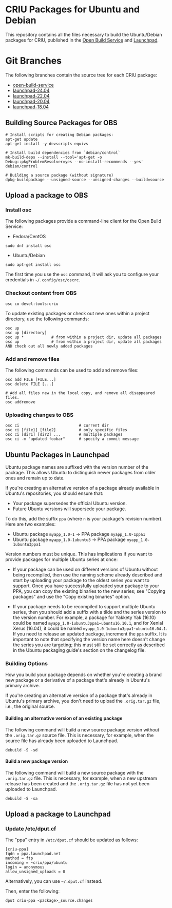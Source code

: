 # CRIU Packages for Ubuntu and Debian

This repository contains all the files necessary to build the Ubuntu/Debian packages for CRIU, published in the [Open Build Service](https://build.opensuse.org/project/show/devel:tools:criu) and [Launchpad](https://launchpad.net/~criu).

# Git Branches

The following branches contain the source tree for each CRIU package:

- [open-build-service](https://github.com/rst0git/criu-deb-packages/tree/open-build-service)
- [launchpad-24.04](https://github.com/rst0git/criu-deb-packages/tree/launchpad-24.04)
- [launchpad-22.04](https://github.com/rst0git/criu-deb-packages/tree/launchpad-22.04)
- [launchpad-20.04](https://github.com/rst0git/criu-deb-packages/tree/launchpad-20.04)
- [launchpad-18.04](https://github.com/rst0git/criu-deb-packages/tree/launchpad-18.04)

## Building Source Packages for OBS

```console
# Install scripts for creating Debian packages:
apt-get update
apt-get install -y devscripts equivs

# Install build dependencies from `debian/control`
mk-build-deps --install --tool='apt-get -o Debug::pkgProblemResolver=yes --no-install-recommends --yes' debian/control

# Building a source package (without signature)
dpkg-buildpackage --unsigned-source --unsigned-changes --build=source
```

## Upload a package to OBS

### Install osc

The following packages provide a command-line client for the Open Build Service:

- Fedora/CentOS

```console
sudo dnf install osc
```

- Ubuntu/Debian

```console
sudo apt-get install osc
```

The first time you use the `osc` command, it will ask you to configure your credentials in `~/.config/osc/oscrc`.

### Checkout content from OBS

```console
osc co devel:tools:criu
```

To update existing packages or check out new ones within a project directory, use the following commands:

```console
osc up
osc up [directory]
osc up *            # from within a project dir, update all packages
osc up              # from within a project dir, update all packages AND check out all newly added packages
```

### Add and remove files

The following commands can be used to add and remove files:

```console
osc add FILE [FILE...]
osc delete FILE [...]

# Add all files new in the local copy, and remove all disappeared files.
osc addremove
```

### Uploading changes to OBS

```console
osc ci                          # current dir
osc ci [file1] [file2]          # only specific files
osc ci [dir1] [dir2] ...        # multiple packages
osc ci -m "updated foobar"      # specify a commit message
```

## Ubuntu Packages in Launchpad

Ubuntu package names are suffixed with the version number of the package. This allows Ubuntu to distinguish newer packages from older ones and remain up to date.

If you're creating an alternative version of a package already available in Ubuntu's repositories, you should ensure that:

- Your package supersedes the official Ubuntu version.
- Future Ubuntu versions will supersede your package.

To do this, add the suffix `ppa` (where `n` is your package's revision number). Here are two examples:

- Ubuntu package `myapp_1.0-1` → PPA package `myapp_1.0-1ppa1`
- Ubuntu package `myapp_1.0-1ubuntu3` → PPA package `myapp_1.0-1ubuntu3ppa1`

Version numbers must be unique. This has implications if you want to provide packages for multiple Ubuntu series at once:

- If your package can be used on different versions of Ubuntu without being recompiled, then use the naming scheme already described and start by uploading your package to the oldest series you want to support. Once you have successfully uploaded your package to your PPA, you can copy the existing binaries to the new series; see "Copying packages" and use the "Copy existing binaries" option.

- If your package needs to be recompiled to support multiple Ubuntu series, then you should add a suffix with a tilde and the series version to the version number. For example, a package for Yakkety Yak (16.10) could be named `myapp_1.0-1ubuntu3ppa1~ubuntu16.10.1`, and for Xenial Xerus (16.04), it could be named `myapp_1.0-1ubuntu3ppa1~ubuntu16.04.1`. If you need to release an updated package, increment the `ppa` suffix. It is important to note that specifying the version name here doesn't change the series you are targeting; this must still be set correctly as described in the Ubuntu packaging guide's section on the changelog file.

### Building Options

How you build your package depends on whether you're creating a brand new package or a derivative of a package that's already in Ubuntu's primary archive.

If you're creating an alternative version of a package that's already in Ubuntu's primary archive, you don't need to upload the `.orig.tar.gz` file, i.e., the original source.

#### Building an alternative version of an existing package

The following command will build a new source package version without the `.orig.tar.gz` source file. This is necessary, for example, when the source file has already been uploaded to Launchpad.

```console
debuild -S -sd
```

#### Build a new package version

The following command will build a new source package with the `.orig.tar.gz` file. This is necessary, for example, when a new upstream release has been created and the `.orig.tar.gz` file has not yet been uploaded to Launchpad.

```console
debuild -S -sa
```

## Upload a package to Launchpad

### Update /etc/dput.cf

The "ppa" entry in `/etc/dput.cf` should be updated as follows:

```
[criu-ppa]
fqdn = ppa.launchpad.net
method = ftp
incoming = ~criu/ppa/ubuntu
login = anonymous
allow_unsigned_uploads = 0
```

Alternatively, you can use `~/.dput.cf` instead.

Then, enter the following:
```console
dput criu-ppa <package>_source.changes
```
